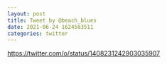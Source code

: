 ```yaml
--- 
layout: post 
title: Tweet by @beach_blues 
date: 2021-06-24 1624583511 
categories: twitter 
--- 
```

https://twitter.com/o/status/1408231242903035907